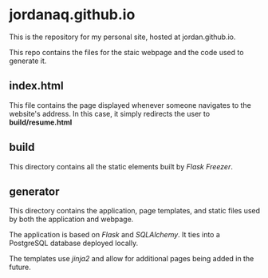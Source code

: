 # jordanaq.github.io

This is the repository for my personal site, hosted at jordan.github.io.

This repo contains the files for the staic webpage and the code used to generate it.



## index.html

This file contains the page displayed whenever someone navigates to the website's address. In this case, it simply redirects the user to **build/resume.html**



## build

This directory contains all the static elements built by *Flask Freezer*. 



## generator

This directory contains the application, page templates, and static files used by both the application and webpage.

The application is based on *Flask* and *SQLAlchemy*. It ties into a PostgreSQL database deployed locally.

The templates use *jinja2* and allow for additional pages being added in the future.
